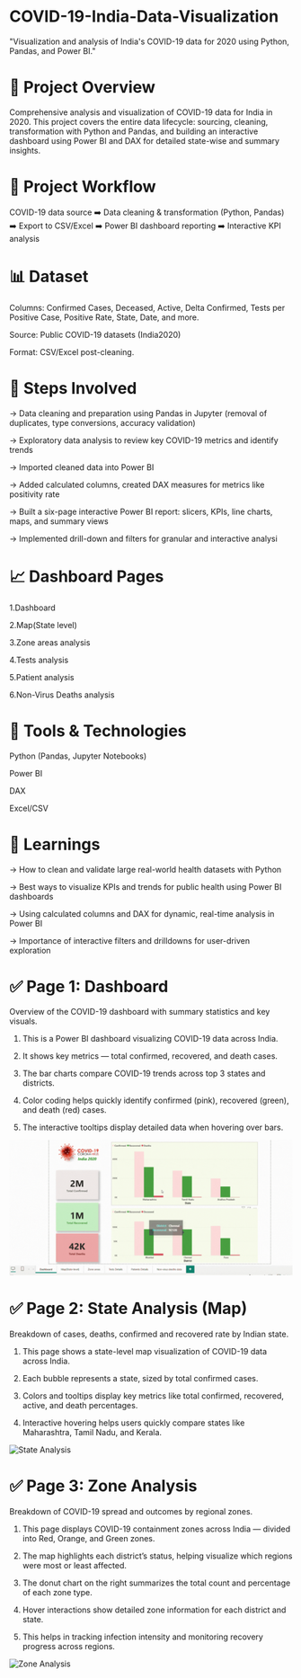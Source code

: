 # COVID-19-India-Data-Visualization
"Visualization and analysis of India's COVID-19 data for 2020 using Python, Pandas, and Power BI."


# 📌 Project Overview
Comprehensive analysis and visualization of COVID-19 data for India in 2020. This project covers the entire data lifecycle: sourcing, cleaning, transformation with Python and Pandas, and building an interactive dashboard using Power BI and DAX for detailed state-wise and summary insights.

# 🔄 Project Workflow
COVID-19 data source ➡️ Data cleaning & transformation (Python, Pandas) ➡️ Export to CSV/Excel ➡️ Power BI dashboard reporting ➡️ Interactive KPI analysis

# 📊 Dataset
Columns: Confirmed Cases, Deceased, Active, Delta Confirmed, Tests per Positive Case, Positive Rate, State, Date, and more.

Source: Public COVID-19 datasets (India2020)

Format: CSV/Excel post-cleaning.

# 🔧 Steps Involved
-> Data cleaning and preparation using Pandas in Jupyter (removal of duplicates, type conversions, accuracy validation)

-> Exploratory data analysis to review key COVID-19 metrics and identify trends

-> Imported cleaned data into Power BI

-> Added calculated columns, created DAX measures for metrics like positivity rate

-> Built a six-page interactive Power BI report: slicers, KPIs, line charts, maps, and summary views

-> Implemented drill-down and filters for granular and interactive analysi

# 📈 Dashboard Pages
  1.Dashboard
  
  2.Map(State level)
  
  3.Zone areas analysis
  
  4.Tests analysis
  
  5.Patient analysis
  
  6.Non-Virus Deaths analysis

# 🚀 Tools & Technologies
Python (Pandas, Jupyter Notebooks)

Power BI

DAX

Excel/CSV

# 🧠 Learnings
-> How to clean and validate large real-world health datasets with Python

-> Best ways to visualize KPIs and trends for public health using Power BI dashboards

-> Using calculated columns and DAX for dynamic, real-time analysis in Power BI

-> Importance of interactive filters and drilldowns for user-driven exploration


# ✅ Page 1: Dashboard
Overview of the COVID-19 dashboard with summary statistics and key visuals.
  
1. This is a Power BI dashboard visualizing COVID-19 data across India.

2. It shows key metrics — total confirmed, recovered, and death cases.

3. The bar charts compare COVID-19 trends across top 3 states and districts.

4. Color coding helps quickly identify confirmed (pink), recovered (green), and death (red) cases.

5. The interactive tooltips display detailed data when hovering over bars.

![Dashboard](gifs/Dashboard.gif)


# ✅ Page 2: State Analysis (Map)
Breakdown of cases, deaths, confirmed and recovered rate by Indian state.

1. This page shows a state-level map visualization of COVID-19 data across India.

2. Each bubble represents a state, sized by total confirmed cases.

3. Colors and tooltips display key metrics like total confirmed, recovered, active, and death percentages.

4. Interactive hovering helps users quickly compare states like Maharashtra, Tamil Nadu, and Kerala.

![State Analysis](gifs/Map_analysis(state).gif)

# ✅ Page 3: Zone Analysis
Breakdown of COVID-19 spread and outcomes by regional zones.

1. This page displays COVID-19 containment zones across India — divided into Red, Orange, and Green zones.

2. The map highlights each district’s status, helping visualize which regions were most or least affected.

3. The donut chart on the right summarizes the total count and percentage of each zone type.

4. Hover interactions show detailed zone information for each district and state.

5. This helps in tracking infection intensity and monitoring recovery progress across regions.

![Zone Analysis](gifs/Zone_areas_analysis.gif)
